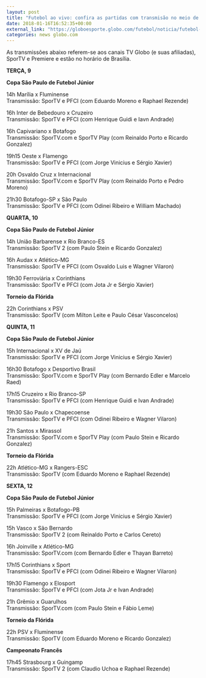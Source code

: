 ```yaml
---
layout: post
title: "Futebol ao vivo: confira as partidas com transmisão no meio de semana"
date: 2018-01-16T16:52:35+00:00
external_link: "https://globoesporte.globo.com/futebol/noticia/futebol-ao-vivo-confira-as-partidas-com-transmissao-no-meio-de-semana.ghtml"
categories: news globo.com
---
```

 
 
 

 
 
 
 

As transmissões abaixo referem-se aos canais TV Globo (e suas afiliadas), SporTV e Premiere e estão no horário de Brasília.

 
 
 

**TERÇA, 9**

 
 
 

**Copa São Paulo de Futebol Júnior**

 
 
 

14h Marília x Fluminense  
Transmissão: SporTV e PFCI (com Eduardo Moreno e Raphael Rezende)

 
 
 

16h Inter de Bebedouro x Cruzeiro  
Transmissão: SporTV e PFCI (com Henrique Guidi e Iavn Andrade)

 
 
 

16h Capivariano x Botafogo  
Transmissão: SporTV.com e SporTV Play (com Reinaldo Porto e Ricardo Gonzalez)

 
 
 

19h15 Oeste x Flamengo  
Transmissão: SporTV e PFCI (com Jorge Vinicius e Sérgio Xavier)

 
 
 

20h Osvaldo Cruz x Internacional  
Transmissão: SporTV.com e SporTV Play (com Reinaldo Porto e Pedro Moreno)

 
 
 

21h30 Botafogo-SP x São Paulo  
Transmissão: SporTV e PFCI (com Odinei Ribeiro e William Machado)

 
 
 

**QUARTA, 10**

 
 
 

**Copa São Paulo de Futebol Júnior**

 
 
 

14h União Barbarense x Rio Branco-ES  
Transmissão: SporTV 2 (com Paulo Stein e Ricardo Gonzalez)

 
 
 

16h Audax x Atlético-MG  
Transmissão: SporTV e PFCI (com Osvaldo Luis e Wagner Vilaron)

 
 
 

19h30 Ferroviária x Corinthians  
Transmissão: SporTV e PFCI (com Jota Jr e Sérgio Xavier)

 
 
 

**Torneio da Flórida**

 
 
 

22h Corinthians x PSV  
Transmissão: SporTV (com Milton Leite e Paulo César Vasconcelos)

 
 
 

**QUINTA, 11**

 
 
 

**Copa São Paulo de Futebol Júnior**

 
 
 

15h Internacional x XV de Jaú  
Transmissão: SporTV e PFCI (com Jorge Vinicius e Sérgio Xavier)

 
 
 

16h30 Botafogo x Desportivo Brasil  
Transmissão: SporTV.com e SporTV Play (com Bernardo Edler e Marcelo Raed)

 
 
 

17h15 Cruzeiro x Rio Branco-SP  
Transmissão: SporTV e PFCI (com Henrique Guidi e Ivan Andrade)

 
 
 

19h30 São Paulo x Chapecoense  
Transmissão: SporTV e PFCI (com Odinei Ribeiro e Wagner Vilaron)

 
 
 

21h Santos x Mirassol  
Transmissão: SporTV.com e SporTV Play (com Paulo Stein e Ricardo Gonzalez)

 
 
 

**Torneio da Flórida**

 
 
 

22h Atlético-MG x Rangers-ESC  
Transmissão: SporTV (com Eduardo Moreno e Raphael Rezende)

 
 
 

**SEXTA, 12**

 
 
 

**Copa São Paulo de Futebol Júnior**

 
 
 

15h Palmeiras x Botafogo-PB  
Transmissão: SporTV e PFCI (com Jorge Vinicius e Sérgio Xavier)

 
 
 

15h Vasco x São Bernardo  
Transmissão: SporTV 2 (com Reinaldo Porto e Carlos Cereto)

 
 
 

 
 
 

16h Joinville x Atlético-MG  
Transmissão: SporTV.com (com Bernardo Edler e Thayan Barreto)

 
 
 

17h15 Corinthians x Sport  
Transmissão: SporTV e PFCI (com Odinei Ribeiro e Wagner Vilaron)

 
 
 

19h30 Flamengo x Elosport  
Transmissão: SporTV e PFCI (com Jota Jr e Ivan Andrade)

 
 
 

21h Grêmio x Guarulhos  
Transmissão: SporTV.com (com Paulo Stein e Fábio Leme)

 
 
 

**Torneio da Flórida**

 
 
 

22h PSV x Fluminense  
Transmissão: SporTV (com Eduardo Moreno e Ricardo Gonzalez)

 
 
 

**Campeonato Francês**

 
 
 
 

17h45 Strasbourg x Guingamp  
Transmissão: SporTV 2 (com Claudio Uchoa e Raphael Rezende)

 
 
 
